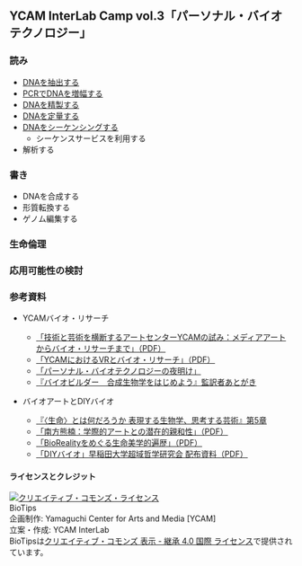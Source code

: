 ## YCAM InterLab Camp vol.3「パーソナル・バイオテクノロジー」  


### 読み
- [DNAを抽出する](https://github.com/YCAMInterlab/BioTIPS/blob/master/extraction.md)
- [PCRでDNAを増幅する](https://github.com/YCAMInterlab/BioTIPS/blob/master/pcramplification.md)
- [DNAを精製する](https://github.com/YCAMInterlab/BioTIPS/blob/master/purification.md)
- [DNAを定量する](https://github.com/YCAMInterlab/BioTIPS/blob/master/quantification.md)
- [DNAをシーケンシングする](https://github.com/YCAMInterlab/BioTIPS/blob/master/sequencing.md)
  - シーケンスサービスを利用する
- 解析する  

### 書き
- DNAを合成する
- 形質転換する
- ゲノム編集する

### 生命倫理

### 応用可能性の検討

### 参考資料
- YCAMバイオ・リサーチ
  - [「技術と芸術を横断するアートセンターYCAMの試み：メディアアートからバイオ・リサーチまで」（PDF）](https://www.dropbox.com/s/5xf02o9ovkz176g/2017%20%E6%8A%80%E8%A1%93%E3%81%A8%E8%8A%B8%E8%A1%93%E3%82%92%E6%A8%AA%E6%96%AD%E3%81%99%E3%82%8B%E3%82%A2%E3%83%BC%E3%83%88%E3%82%BB%E3%83%B3%E3%82%BF%E3%83%BCYCAM%E3%81%AE%E8%A9%A6%E3%81%BF.pdf?dl=0)
  - [「YCAMにおけるVRとバイオ・リサーチ」（PDF）](https://www.dropbox.com/s/qd5r2jd80s8ntxx/2018%20YCAM%E3%81%AB%E3%81%8A%E3%81%91%E3%82%8BVR%E3%81%A8%E3%83%90%E3%82%A4%E3%82%AA%E3%83%BB%E3%83%AA%E3%82%B5%E3%83%BC%E3%83%81.pdf?dl=0)
  - [「パーソナル・バイオテクノロジーの夜明け」](https://www.yodosha.co.jp/jikkenigaku/opinion/vol35n18.html)
  - [『バイオビルダー　合成生物学をはじめよう』監訳者あとがき](https://makezine.jp/blog/2018/11/biobuilder.html)
  
- バイオアートとDIYバイオ
  - [『〈生命〉とは何だろうか 表現する生物学、思考する芸術』第5章](http://bookclub.kodansha.co.jp/product?item=0000210679) 
  - [「南方熊楠：学際的アートとの潜在的親和性」（PDF）](https://www.dropbox.com/s/6688km7fskk5ws5/%E5%B2%A9%E5%B4%8E%E7%A7%80%E9%9B%842013%E5%B2%A9%E6%B3%A2%E7%A7%91%E5%AD%A6_%E7%86%8A%E6%A5%A0.pdf?dl=0)   
  - [「BioRealityをめぐる生命美学的遍歴」（PDF）](https://www.dropbox.com/s/vbi1039xgsdihgi/%E5%B2%A9%E5%B4%8E2018_VR%E5%AD%A6%E4%BC%9A%E8%AA%8C23%283%297_12.pdf?dl=0)   
  - [ 「DIYバイオ」早稲田大学超域哲学研究会 配布資料（PDF）](https://www.dropbox.com/s/b7fixjctag458th/%E6%97%A9%E7%A8%B2%E7%94%B0%E5%A4%A7%E5%AD%A6%E8%B6%85%E5%9F%9F%E5%93%B2%E5%AD%A6%E7%A0%94%E7%A9%B6%E4%BC%9A20190121DIY%E3%83%90%E3%82%A4%E3%82%AAver2.pdf?dl=0)  

#### ライセンスとクレジット
<a href="http://creativecommons.org/licenses/by-sa/4.0/" rel="license"><img style="border-width: 0;" alt="クリエイティブ・コモンズ・ライセンス" src="http://i.creativecommons.org/l/by-sa/4.0/80x15.png" /></a>
<br />
BioTips  
企画制作: Yamaguchi Center for Arts and Media [YCAM]<br />
立案・作成: YCAM InterLab<br />
BioTipsは<a href="http://creativecommons.org/licenses/by-sa/4.0/" rel="license">クリエイティブ・コモンズ 表示 - 継承 4.0 国際 ライセンス</a>で提供されています。

